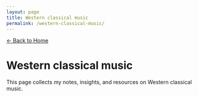 ```yaml
---
layout: page
title: Western classical music
permalink: /western-classical-music/
---
```


[← Back to Home](/)

# Western classical music

This page collects my notes, insights, and resources on Western classical music.

<!-- Add your music-related content here. -->

